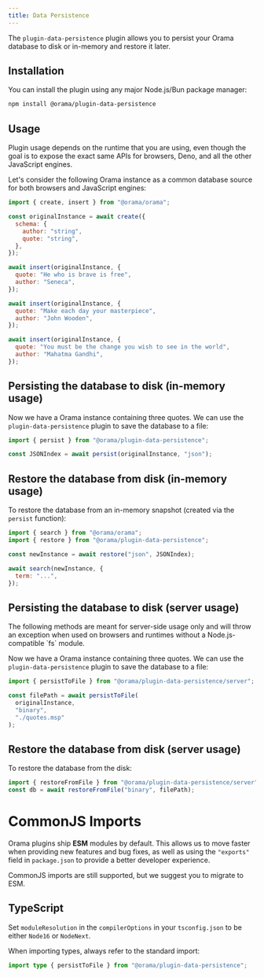 ```yaml
---
title: Data Persistence
---
```


The `plugin-data-persistence` plugin allows you to persist your Orama database to disk or in-memory
and restore it later.

## Installation

You can install the plugin using any major Node.js/Bun package manager:

```bash copy
npm install @orama/plugin-data-persistence
```

## Usage

Plugin usage depends on the runtime that you are using, even though the goal is
to expose the exact same APIs for browsers, Deno, and all the other JavaScript
engines.

Let's consider the following Orama instance as a common database source for both
browsers and JavaScript engines:

```javascript copy
import { create, insert } from "@orama/orama";

const originalInstance = await create({
  schema: {
    author: "string",
    quote: "string",
  },
});

await insert(originalInstance, {
  quote: "He who is brave is free",
  author: "Seneca",
});

await insert(originalInstance, {
  quote: "Make each day your masterpiece",
  author: "John Wooden",
});

await insert(originalInstance, {
  quote: "You must be the change you wish to see in the world",
  author: "Mahatma Gandhi",
});
```

## Persisting the database to disk (in-memory usage)

Now we have a Orama instance containing three quotes. We can use the
`plugin-data-persistence` plugin to save the database to a file:

```javascript copy
import { persist } from "@orama/plugin-data-persistence";

const JSONIndex = await persist(originalInstance, "json");
```

## Restore the database from disk (in-memory usage)

To restore the database from an in-memory snapshot (created via the `persist` function):

```javascript copy
import { search } from "@orama/orama";
import { restore } from "@orama/plugin-data-persistence";

const newInstance = await restore("json", JSONIndex);

await search(newInstance, {
  term: "...",
});
```

## Persisting the database to disk (server usage)

<Callout type="warning">
  The following methods are meant for server-side usage only and will throw an exception when used on browsers and runtimes without
  a Node.js-compatible `fs` module.
</Callout>

Now we have a Orama instance containing three quotes. We can use the
`plugin-data-persistence` plugin to save the database to a file:

```javascript copy
import { persistToFile } from "@orama/plugin-data-persistence/server";

const filePath = await persistToFile(
  originalInstance,
  "binary",
  "./quotes.msp"
);
```

## Restore the database from disk (server usage)

To restore the database from the disk:

```javascript copy
import { restoreFromFile } from "@orama/plugin-data-persistence/server";
const db = await restoreFromFile("binary", filePath);
```

# CommonJS Imports

Orama plugins ship **ESM** modules by default. This allows us to move faster when providing new features and bug fixes, as well as using the `"exports"` field in `package.json` to provide a better developer experience.

CommonJS imports are still supported, but we suggest you to migrate to ESM.

## TypeScript

Set `moduleResolution` in the `compilerOptions` in your `tsconfig.json` to be either `Node16` or `NodeNext`.

When importing types, always refer to the standard import:

```ts copy
import type { persistToFile } from "@orama/plugin-data-persistence";
```
